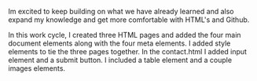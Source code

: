 








Im excited to keep building on what we have already learned and also expand my knowledge and get more comfortable with HTML's and Github.

In this work cycle, I created three HTML pages and added the four main document elements along with the four meta elements. I added style elements to tie the three pages together. In the contact.html I added input element and a submit button. I included a table element and a couple images elements.
